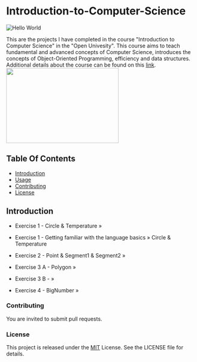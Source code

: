 # Introduction-to-Computer-Science

![Hello World](https://www.softwaretestinghelp.com/wp-content/qa/uploads/2019/10/Notepad_HelloWorld.png)

This are the projects I have completed in the course "Introduction to Computer Science" in the "Open Univesity". This course aims to teach fundamental and advanced concepts of Computer Science, introduces the concepts of Object-Oriented Programming, efficiency and data structures. Additional details about the course can be found on this [link](https://www-e.openu.ac.il/courses/20441.htm).
<img src="https://sites.google.com/site/cs4217jan2011team6/_/rsrc/1300357774275/tutorials/helloworld-tutorial/HelloWorldExample.jpg" width= "300" height= "200">
## Table Of Contents
- [Introduction](#introduction)
- [Usage](#usage)
- [Contributing](#contributing)
- [License](#license)


## Introduction
- Exercise 1 - Circle & Temperature » 
- Exercise 1 - Getting familiar with the language basics  » Circle & Temperature

- Exercise 2 - Point & Segment1 & Segment2 » 

- Exercise 3 A - Polygon » 
- Exercise 3 B -  »
- Exercise 4 - BigNumber » 
### Contributing
You are invited to submit pull requests.
### License
This project is released under the [MIT](https://choosealicense.com/licenses/mit/) License. See the LICENSE file for details.
